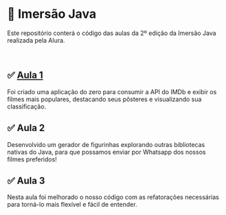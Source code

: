 # 🤿 Imersão Java
Este repositório conterá o código das aulas da 2º edição da Imersão Java realizada pela Alura.

<br>

## ✅ [Aula 1](aula-1)
Foi criado uma aplicação do zero para consumir a API do IMDb e exibir os filmes mais populares, destacando seus pôsteres e visualizando sua classificação.

## ✅ Aula 2
Desenvolvido um gerador de figurinhas explorando outras bibliotecas nativas do Java, para que possamos enviar por Whatsapp dos nossos filmes preferidos!

## ✅ Aula 3
Nesta aula foi melhorado o nosso código com as refatorações necessárias para torná-lo mais flexível e fácil de entender.
